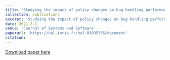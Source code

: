 ```yaml
---
title: "Studying the impact of policy changes on bug handling performance."
collection: publications
excerpt: 'Studying the impact of policy changes on bug handling performance.'
date: 2021-3-1
venue: 'Journal of Systems and Software'
paperurl: 'https://hal.inria.fr/hal-03035765/document'
citation: 
---
```



[Download paper here](https://hal.inria.fr/hal-03035765/document)